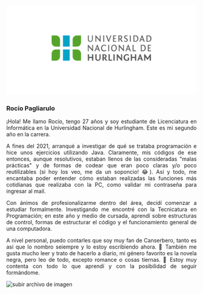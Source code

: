 ![Logo UNAHUR](./assets/UNAHUR.png)

### Rocío Pagliarulo

<div style="text-align: justify"> 
  ¡Hola! Me llamo Rocío, tengo 27 años y soy estudiante de Licenciatura en Informática en la Universidad Nacional de Hurlingham. Este es mi segundo año en la carrera. 

  A fines del 2021, arranqué a investigar de qué se trataba programación e hice unos ejercicios utilizando Java. Claramente, mis códigos de ese entonces, aunque resolutivos, estaban llenos de las consideradas "malas prácticas" y de formas de codear que eran poco claras y/o poco reutilizables (si hoy los veo, me da un soponcio! 😂).
  Así y todo, me encantaba poder entender cómo estaban realizadas las funciones más cotidianas que realizaba con la PC, como validar mi contraseña para ingresar al mail. 

  Con ánimos de profesionalizarme dentro del área, decidí comenzar a estudiar formalmente. Investigando me encontré con la Tecnicatura en Programación; en este año y medio de cursada, aprendí sobre estructuras de control, formas de estructurar el código y el funcionamiento general de una computadora. 

  A nivel personal, puedo contarles que soy muy fan de Canserbero, tanto es así que lo nombro seiempre y lo estoy escribiendo ahora. 🙈 También me gusta mucho leer y trato de hacerlo a diario, mi género favorito es la novela negra, pero leo de todo, excepto romance o cosas tiernas. 🔪 
  Estoy muy contenta con todo lo que aprendí y con la posibilidad de seguir formándome.

</div>

![subir archivo de imagen](imagen.jpg)
